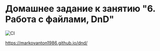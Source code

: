 
# Домашнее задание к занятию "6. Работа с файлами, DnD"



![CI](https://github.com/markovanton1986/dnd/actions/workflows/web.yml/badge.svg)



https://markovanton1986.github.io/dnd/
